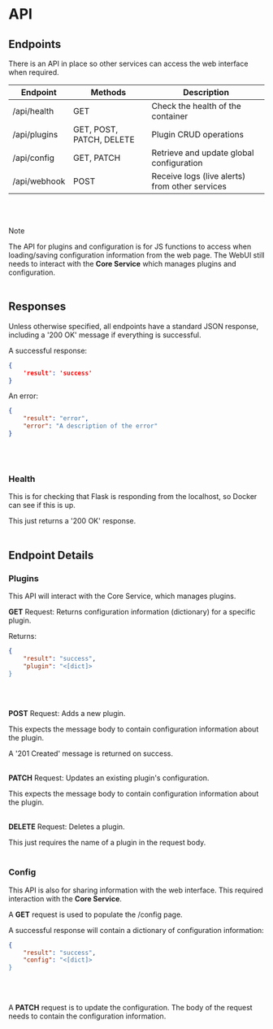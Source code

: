 # API
## Endpoints

There is an API in place so other services can access the web interface when required.

| Endpoint           | Methods                  | Description                                    |
| ------------------ | ------------------------ | ---------------------------------------------- |
| /api/health        | GET                      | Check the health of the container              |
| /api/plugins       | GET, POST, PATCH, DELETE | Plugin CRUD operations                         |
| /api/config        | GET, PATCH               | Retrieve and update global configuration       |
| /api/webhook       | POST                     | Receive logs (live alerts) from other services |
</br></br>

> [!NOTE]  
> The API for plugins and configuration is for JS functions to access when loading/saving configuration information from the web page.
> The WebUI still needs to interact with the **Core Service** which manages plugins and configuration.
</br></br>


## Responses

Unless otherwise specified, all endpoints have a standard JSON response, including a '200 OK' message if everything is successful.

A successful response:
```json
{
    'result': 'success'
}
```

An error:
```json
{
    "result": "error",
    "error": "A description of the error"
}
```
</br></br>


### Health

This is for checking that Flask is responding from the localhost, so Docker can see if this is up.

This just returns a '200 OK' response.
</br></br>


## Endpoint Details
### Plugins

This API will interact with the Core Service, which manages plugins.

**GET** Request: Returns configuration information (dictionary) for a specific plugin.

Returns:
```JSON
{
    "result": "success",
    "plugin": "<[dict]>
}
```
</br></br>


**POST** Request: Adds a new plugin.

This expects the message body to contain configuration information about the plugin.

A '201 Created' message is returned on success.
</br></br>


**PATCH** Request: Updates an existing plugin's configuration.

This expects the message body to contain configuration information about the plugin.
</br></br>


**DELETE** Request: Deletes a plugin.

This just requires the name of a plugin in the request body.
</br></br>


### Config

This API is also for sharing information with the web interface. This required interaction with the **Core Service**.


A **GET** request is used to populate the /config page.

A successful response will contain a dictionary of configuration information:
```JSON
{
    "result": "success",
    "config": "<[dict]>
}
```
</br></br>


A **PATCH** request is to update the configuration. The body of the request needs to contain the configuration information.

